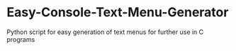 Easy-Console-Text-Menu-Generator
================================

Python script for easy generation of text menus for further use in C programs
